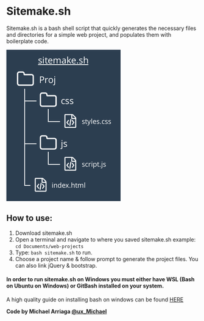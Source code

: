 # Sitemake.sh

Sitemake.sh is a bash shell script that quickly generates the necessary files and directories for a simple web project, and populates them with boilerplate code.

![](./images/sample.png?raw=true "Optional Title")

## How to use:

1. Download sitemake.sh
2. Open a terminal and navigate to where you saved sitemake.sh example: ```cd Documents/web-projects ```
3. Type: ``` bash sitemake.sh ``` to run.
3. Choose a project name & follow prompt to generate the project files. You can also link jQuery & bootstrap.


#### In order to run sitemake.sh on Windows you must either have WSL (Bash on Ubuntu on Windows) or GitBash installed on your system.

A high quality guide on installing bash on windows can be found [HERE](https://www.windowscentral.com/how-install-bash-shell-command-line-windows-10)


**Code by Michael Arriaga [@ux_Michael](https://twitter.com/ux_Michael)**
